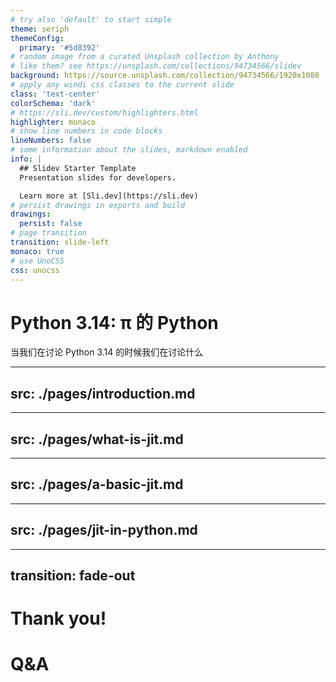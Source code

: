 ```yaml
---
# try also 'default' to start simple
theme: seriph
themeConfig:
  primary: '#5d8392'
# random image from a curated Unsplash collection by Anthony
# like them? see https://unsplash.com/collections/94734566/slidev
background: https://source.unsplash.com/collection/94734566/1920x1080
# apply any windi css classes to the current slide
class: 'text-center'
colorSchema: 'dark'
# https://sli.dev/custom/highlighters.html
highlighter: monaco
# show line numbers in code blocks
lineNumbers: false
# some information about the slides, markdown enabled
info: |
  ## Slidev Starter Template
  Presentation slides for developers.

  Learn more at [Sli.dev](https://sli.dev)
# persist drawings in exports and build
drawings:
  persist: false
# page transition
transition: slide-left
monaco: true
# use UnoCSS
css: unocss
---
```


# Python 3.14: π 的 Python

当我们在讨论 Python 3.14 的时候我们在讨论什么  

---
src: ./pages/introduction.md
---

---
src: ./pages/what-is-jit.md
---

---
src: ./pages/a-basic-jit.md
---

---
src: ./pages/jit-in-python.md
---

---
transition: fade-out
---

# Thank you!

<h1>Q&A</h1>
